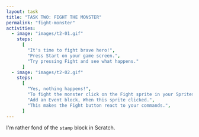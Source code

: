 ```yaml
---
layout: task
title: "TASK TWO: FIGHT THE MONSTER"
permalink: "fight-monster"
activities:
  - image: "images/t2-01.gif"
    steps:
      [
        "It's time to fight brave hero!",
        "Press Start on your game screen.",
        "Try pressing Fight and see what happens."
      ]
  - image: "images/t2-02.gif"
    steps:
      [
        "Yes, nothing happens!",
        "To fight the monster click on the Fight sprite in your Sprites panel.",
        "Add an Event block, When this sprite clicked.",
        "This makes the Fight button react to your commands.",
      ]
---
```

I'm rather fond of the <code class="b">stamp</code> block in Scratch.

